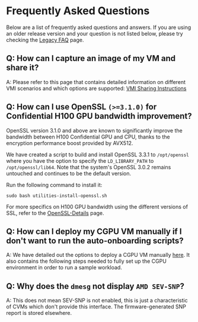 # Frequently Asked Questions

Below are a list of frequently asked questions and answers. If you are using an older release version and your question is not listed below, please try checking the [Legacy FAQ](https://github.com/Azure/az-cgpu-onboarding/blob/main/Legacy-FAQ.md) page.


## Q: How can I capture an image of my VM and share it?

A: Please refer to this page that contains detailed information on different VMI scenarios and which options are supported: [VMI Sharing Instructions](https://github.com/Azure/az-cgpu-onboarding/blob/main/Frequently-Asked-Questions.md)


## Q: How can I use OpenSSL `(>=3.1.0)` for Confidential H100 GPU bandwidth improvement?

OpenSSL version 3.1.0 and above are known to significantly improve the bandwidth between H100 Confidential GPU and CPU, thanks to the encryption performance boost provided by AVX512.

We have created a script to build and install OpenSSL 3.3.1 to `/opt/openssl` where you have the option to specify the `LD_LIBRARY_PATH` to `/opt/openssl/lib64`. Note that the system's OpenSSL 3.0.2 remains untouched and continues to be the default version.

Run the following command to install it: 
```
sudo bash utilities-install-openssl.sh
```
For more specifics on H100 GPU bandwidth using the different versions of SSL, refer to the [OpenSSL-Details](https://github.com/Azure/az-cgpu-onboarding/blob/main/OpenSSL-Details.md) page.


## Q: How can I deploy my CGPU VM manually if I don't want to run the auto-onboarding scripts?

A: We have detailed out the options to deploy a CGPU VM manually [here](https://github.com/Azure/az-cgpu-onboarding/blob/main/Confidential-GPU-H100-Manual-Installation-(PMK-for-Windows).md). It also contains the following steps needed to fully set up the CGPU environment in order to run a sample workload.


## Q: Why does the `dmesg` not display `AMD SEV-SNP`?

A: This does not mean SEV-SNP is not enabled, this is just a characteristic of CVMs which don't provide this interface. The firmware-generated SNP report is stored elsewhere.